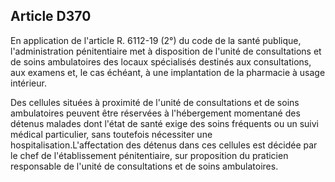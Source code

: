 Article D370
----
En application de l'article R. 6112-19 (2°) du code de la santé publique,
l'administration pénitentiaire met à disposition de l'unité de consultations et
de soins ambulatoires des locaux spécialisés destinés aux consultations, aux
examens et, le cas échéant, à une implantation de la pharmacie à usage
intérieur.

Des cellules situées à proximité de l'unité de consultations et de soins
ambulatoires peuvent être réservées à l'hébergement momentané des détenus
malades dont l'état de santé exige des soins fréquents ou un suivi médical
particulier, sans toutefois nécessiter une hospitalisation.L'affectation des
détenus dans ces cellules est décidée par le chef de l'établissement
pénitentiaire, sur proposition du praticien responsable de l'unité de
consultations et de soins ambulatoires.
